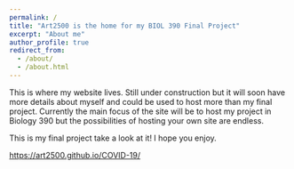 ```yaml
---
permalink: /
title: "Art2500 is the home for my BIOL 390 Final Project"
excerpt: "About me"
author_profile: true
redirect_from: 
  - /about/
  - /about.html
---
```


This is where my website lives. Still under construction but it will soon have more details about myself and could be used to host more than my final project. Currently the main focus of the site will be to host my project in Biology 390 but the possibilities of hosting your own site are endless. 

This is my final project take a look at it! I hope you enjoy.

https://art2500.github.io/COVID-19/
